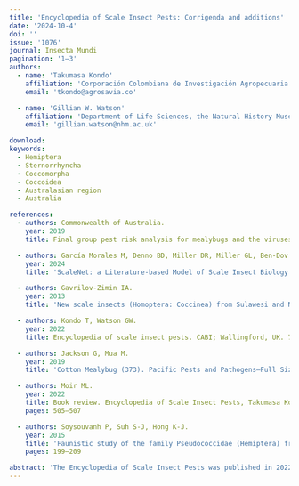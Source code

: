```yaml
---
title: 'Encyclopedia of Scale Insect Pests: Corrigenda and additions'
date: '2024-10-4'
doi: ''
issue: '1076'
journal: Insecta Mundi
pagination: '1–3'
authors:
  - name: 'Takumasa Kondo'
    affiliation: 'Corporación Colombiana de Investigación Agropecuaria (Agrosavia), Centro de Investigación Palmira, Calle 23, Carrera 37, Continuo al Penal, Palmira, Valle, Colombia'
    email: 'tkondo@agrosavia.co'

  - name: 'Gillian W. Watson'
    affiliation: 'Department of Life Sciences, the Natural History Museum, Cromwell Road, London SW7 5BD, UK.'
    email: 'gillian.watson@nhm.ac.uk'

download:
keywords:
  - Hemiptera
  - Sternorrhyncha
  - Coccomorpha
  - Coccoidea
  - Australasian region
  - Australia

references:
  - authors: Commonwealth of Australia.
    year: 2019
    title: Final group pest risk analysis for mealybugs and the viruses they transmit on fresh fruit, vegetable, cut-flower and foliage imports. Available at https://www.agriculture.gov.au/sites/default/files/sitecollectiondocuments/biosecurity/risk-analysis/group-pest/final-report-mealybugs-and-viruses.pdf (Last accessed July 2024.)'

  - authors: García Morales M, Denno BD, Miller DR, Miller GL, Ben-Dov Y, Hardy NB.
    year: 2024
    title: 'ScaleNet: a Literature-based Model of Scale Insect Biology and Systematics. Available at http://scalenet.info (Last accessed July 2024.)'

  - authors: Gavrilov-Zimin IA.
    year: 2013
    title: 'New scale insects (Homoptera: Coccinea) from Sulawesi and New Guinea, with some other additions to the Indonesian fauna. Tropical Zoology 26(2): 64–86. https://doi.org/10.1080/03946975.2013.807570'

  - authors: Kondo T, Watson GW.
    year: 2022
    title: Encyclopedia of scale insect pests. CABI; Wallingford, UK. 720 p. Available at https://www.cabidigitallibrary.org/doi/10.1079/9781800620643.0005 (Last accessed July 2024.)'

  - authors: Jackson G, Mua M.
    year: 2019
    title: 'Cotton Mealybug (373). Pacific Pests and Pathogens—Full Size Fact Sheets. Available at https:// apps.lucidcentral.org/ppp/text/web_full/entities/cotton_mealybug_373.htm (Last accessed July 2024.)'

  - authors: Moir ML.
    year: 2022
    title: Book review. Encyclopedia of Scale Insect Pests, Takumasa Kondo and Gillian W. Watson (Eds). 2022. Austral Entomology 61(4)
    pages: 505‒507

  - authors: Soysouvanh P, Suh S-J, Hong K-J.
    year: 2015
    title: 'Faunistic study of the family Pseudococcidae (Hemiptera) from Cambodia and Laos. Korean Journal of Applied Entomology 54(3)'
    pages: 199‒209

abstract: 'The Encyclopedia of Scale Insect Pests was published in 2022 by CABI Publishing. Some errors and omissions in Chapter 2, Table 2 have been brought to the attention of the Encyclopedia editors; since some of them have plant quarantine implications, they are corrected in this article.'
---
```

